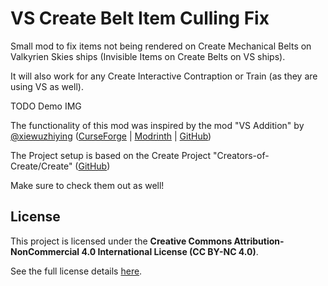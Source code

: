 <h1>VS Create Belt Item Culling Fix</h1>

<p>Small mod to fix items not being rendered on Create Mechanical Belts on Valkyrien Skies ships (Invisible Items on Create Belts on VS ships).</p>
<p>It will also work for any Create Interactive Contraption or Train (as they are using VS as well).</p>



TODO Demo IMG




<p>The functionality of this mod was inspired by the mod "VS Addition" by <a href="https://github.com/xiewuzhiying" target="_blank">@xiewuzhiying</a>
(<a href="https://www.curseforge.com/minecraft/mc-mods/vs-addition" target="_blank">CurseForge</a> |
<a href="https://modrinth.com/mod/vs-addition" target="_blank">Modrinth</a> |
<a href="https://github.com/xiewuzhiying/VS-Addition" target="_blank">GitHub</a>)

<p>The Project setup is based on the Create Project "Creators-of-Create/Create" (<a href="https://github.com/Creators-of-Create/Create" target="_blank">GitHub</a>)</p>

<p>Make sure to check them out as well!</p>


## License

This project is licensed under the **Creative Commons Attribution-NonCommercial 4.0 International License (CC BY-NC 4.0)**.

See the full license details [here](https://creativecommons.org/licenses/by-nc/4.0/).





